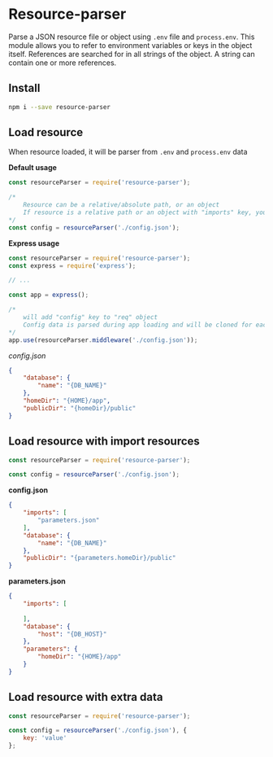 # Resource-parser

Parse a JSON resource file or object using `.env` file and `process.env`. 
This module allows you to refer to environment variables or keys in the object itself. 
References are searched for in all strings of the object. A string can contain one or more references.

## Install

```bash
npm i --save resource-parser
```

## Load resource

When resource loaded, it will be parser from `.env` and `process.env` data

__Default usage__

```js
const resourceParser = require('resource-parser');

/* 
    Resource can be a relative/absolute path, or an object
    If resource is a relative path or an object with "imports" key, you must provide a dirpath as second argument
*/
const config = resourceParser('./config.json');
```

__Express usage__

```js
const resourceParser = require('resource-parser');
const express = require('express');

// ...

const app = express();

/* 
    will add "config" key to "req" object
    Config data is parsed during app loading and will be cloned for each request
*/
app.use(resourceParser.middleware('./config.json'));
```

*config.json*

```json
{
    "database": {
        "name": "{DB_NAME}"
    },
    "homeDir": "{HOME}/app",
    "publicDir": "{homeDir}/public"
}
```

## Load resource with import resources

```js
const resourceParser = require('resource-parser');

const config = resourceParser('./config.json');
```

__config.json__

```json
{
    "imports": [
        "parameters.json"
    ],
    "database": {
        "name": "{DB_NAME}"
    },
    "publicDir": "{parameters.homeDir}/public"
}
```

__parameters.json__

```json
{
    "imports": [
        
    ],
    "database": {
        "host": "{DB_HOST}"
    },
    "parameters": {
        "homeDir": "{HOME}/app"
    }
}
```

## Load resource with extra data

```js
const resourceParser = require('resource-parser');

const config = resourceParser('./config.json'), {
    key: 'value'
};
```